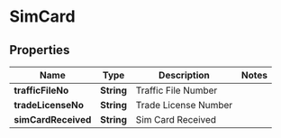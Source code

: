 

# SimCard


## Properties

| Name | Type | Description | Notes |
|------------ | ------------- | ------------- | -------------|
|**trafficFileNo** | **String** | Traffic File Number |  |
|**tradeLicenseNo** | **String** | Trade License Number |  |
|**simCardReceived** | **String** | Sim Card Received |  |



